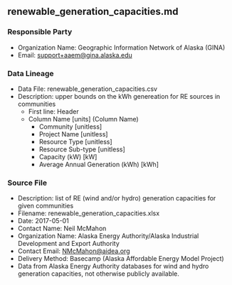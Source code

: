 ## renewable_generation_capacities.md

### Responsible Party
  * Organization Name: Geographic Information Network of Alaska (GINA)
  * Email: support+aaem@gina.alaska.edu

### Data Lineage
  * Data File: renewable_generation_capacities.csv
  * Description: upper bounds on the kWh genereation for RE sources in communities
    * First line: Header
    * Column Name [units] (Column Name)
      * Community [unitless] 
      * Project Name [unitless]
      * Resource Type [unitless]
      * Resource Sub-type [unitless]
      * Capacity (kW) [kW]
      * Average Annual Generation (kWh) [kWh]

### Source File
  * Description: list of RE (wind and/or hydro) generation capacities for given communities
  * Filename: renewable_generation_capacities.xlsx
  * Date: 2017-05-01
  * Contact Name: Neil McMahon
  * Organization Name: Alaska Energy Authority/Alaska Industrial Development and Export Authority
  * Contact Email: NMcMahon@aidea.org
  * Delivery Method: Basecamp (Alaska Affordable Energy Model Project)
  * Data from Alaska Energy Authority databases for wind and hydro generation capacities, not otherwise publicly available.

